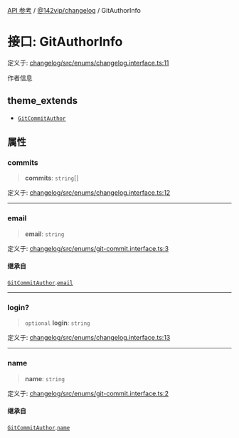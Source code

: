 [API 参考](../wiki/Home) / [@142vip/changelog](../wiki/@142vip.changelog) / GitAuthorInfo

# 接口: GitAuthorInfo

定义于: [changelog/src/enums/changelog.interface.ts:11](https://github.com/142vip/core-x/blob/25cf658819688f02293d600e7003b5877a2f9489/packages/changelog/src/enums/changelog.interface.ts#L11)

作者信息

## theme_extends

- [`GitCommitAuthor`](../wiki/@142vip.changelog.%E6%8E%A5%E5%8F%A3.GitCommitAuthor)

## 属性

### commits

> **commits**: `string`[]

定义于: [changelog/src/enums/changelog.interface.ts:12](https://github.com/142vip/core-x/blob/25cf658819688f02293d600e7003b5877a2f9489/packages/changelog/src/enums/changelog.interface.ts#L12)

***

### email

> **email**: `string`

定义于: [changelog/src/enums/git-commit.interface.ts:3](https://github.com/142vip/core-x/blob/25cf658819688f02293d600e7003b5877a2f9489/packages/changelog/src/enums/git-commit.interface.ts#L3)

#### 继承自

[`GitCommitAuthor`](../wiki/@142vip.changelog.%E6%8E%A5%E5%8F%A3.GitCommitAuthor).[`email`](../wiki/@142vip.changelog.%E6%8E%A5%E5%8F%A3.GitCommitAuthor#email)

***

### login?

> `optional` **login**: `string`

定义于: [changelog/src/enums/changelog.interface.ts:13](https://github.com/142vip/core-x/blob/25cf658819688f02293d600e7003b5877a2f9489/packages/changelog/src/enums/changelog.interface.ts#L13)

***

### name

> **name**: `string`

定义于: [changelog/src/enums/git-commit.interface.ts:2](https://github.com/142vip/core-x/blob/25cf658819688f02293d600e7003b5877a2f9489/packages/changelog/src/enums/git-commit.interface.ts#L2)

#### 继承自

[`GitCommitAuthor`](../wiki/@142vip.changelog.%E6%8E%A5%E5%8F%A3.GitCommitAuthor).[`name`](../wiki/@142vip.changelog.%E6%8E%A5%E5%8F%A3.GitCommitAuthor#name)
